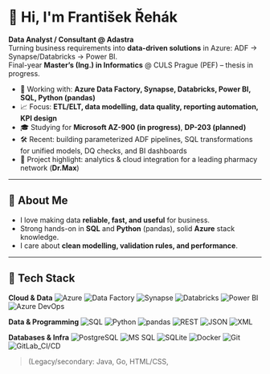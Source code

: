 # 👋 Hi, I'm František Řehák

**Data Analyst / Consultant @ Adastra**  
Turning business requirements into **data-driven solutions** in Azure: ADF → Synapse/Databricks → Power BI.  
Final-year **Master’s (Ing.) in Informatics** @ CULS Prague (PEF) – thesis in progress.

- 🧪 Working with: **Azure Data Factory, Synapse, Databricks, Power BI, SQL, Python (pandas)**  
- 📈 Focus: **ETL/ELT, data modelling, data quality, reporting automation, KPI design**  
- 🎓 Studying for **Microsoft AZ-900 (in progress)**, **DP-203 (planned)**  
- 🛠️ Recent: building parameterized ADF pipelines, SQL transformations for unified models, DQ checks, and BI dashboards  
- 💊 Project highlight: analytics & cloud integration for a leading pharmacy network (**Dr.Max**)

---

## 💫 About Me
- I love making data **reliable, fast, and useful** for business.  
- Strong hands-on in **SQL** and **Python** (pandas), solid **Azure** stack knowledge.  
- I care about **clean modelling, validation rules, and performance**.

---

## 🧰 Tech Stack

**Cloud & Data**
![Azure](https://img.shields.io/badge/Azure-0089D6?logo=microsoft-azure&logoColor=white)
![Data Factory](https://img.shields.io/badge/Azure_Data_Factory-0062AD?logo=microsoft-azure&logoColor=white)
![Synapse](https://img.shields.io/badge/Azure_Synapse-0078D4?logo=azure-synapse-analytics&logoColor=white)
![Databricks](https://img.shields.io/badge/Databricks-FF3621?logo=databricks&logoColor=white)
![Power BI](https://img.shields.io/badge/Power_BI-F2C811?logo=powerbi&logoColor=black)
![Azure DevOps](https://img.shields.io/badge/Azure_DevOps-0078D7?logo=azure-devops&logoColor=white)

**Data & Programming**
![SQL](https://img.shields.io/badge/Advanced_SQL-025E8C?logo=postgresql&logoColor=white)
![Python](https://img.shields.io/badge/Python-3776AB?logo=python&logoColor=white)
![pandas](https://img.shields.io/badge/pandas-150458?logo=pandas&logoColor=white)
![REST](https://img.shields.io/badge/REST_APIs-000000)
![JSON](https://img.shields.io/badge/JSON-000000)
![XML](https://img.shields.io/badge/XML-000000)

**Databases & Infra**
![PostgreSQL](https://img.shields.io/badge/PostgreSQL-336791?logo=postgresql&logoColor=white)
![MS SQL](https://img.shields.io/badge/MS_SQL_Server-CC2927?logo=microsoft-sql-server&logoColor=white)
![SQLite](https://img.shields.io/badge/SQLite-003B57?logo=sqlite&logoColor=white)
![Docker](https://img.shields.io/badge/Docker-2496ED?logo=docker&logoColor=white)
![Git](https://img.shields.io/badge/Git-F05032?logo=git&logoColor=white)
![GitLab_CI/CD](https://img.shields.io/badge/GitLab_CI%2FCD-FC6D26?logo=gitlab&logoColor=white)

> (Legacy/secondary: Java, Go, HTML/CSS,
